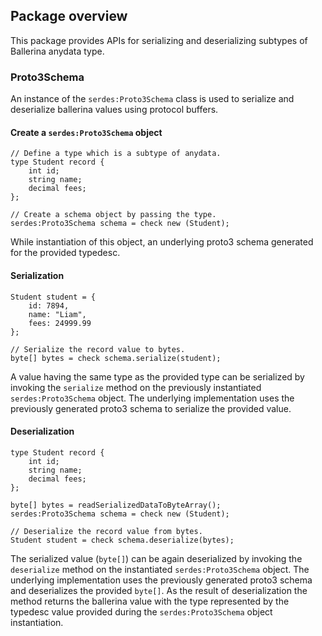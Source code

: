 ## Package overview

This package provides APIs for serializing and deserializing subtypes of Ballerina anydata type.

### Proto3Schema

An instance of the `serdes:Proto3Schema` class is used to serialize and deserialize ballerina values using protocol buffers.

#### Create a `serdes:Proto3Schema` object

```ballerina
// Define a type which is a subtype of anydata.
type Student record {
    int id;
    string name;
    decimal fees;
};

// Create a schema object by passing the type.
serdes:Proto3Schema schema = check new (Student);
```
While instantiation of this object, an underlying proto3 schema generated for the provided typedesc.

#### Serialization

```ballerina
Student student = {
    id: 7894,
    name: "Liam",
    fees: 24999.99
};

// Serialize the record value to bytes.
byte[] bytes = check schema.serialize(student);
```
A value having the same type as the provided type can be serialized by invoking the `serialize` method on the previously instantiated `serdes:Proto3Schema` object. The underlying implementation uses the previously generated proto3 schema to serialize the provided value.

#### Deserialization

```ballerina
type Student record {
    int id;
    string name;
    decimal fees;
};

byte[] bytes = readSerializedDataToByteArray();
serdes:Proto3Schema schema = check new (Student);

// Deserialize the record value from bytes.
Student student = check schema.deserialize(bytes);
```
The serialized value (`byte[]`) can be again deserialized by invoking the `deserialize` method on the instantiated `serdes:Proto3Schema` object. The underlying implementation uses the previously generated proto3 schema and deserializes the provided `byte[]`. As the result of deserialization the method returns the ballerina value with the type represented by the typedesc value provided during the `serdes:Proto3Schema` object instantiation.
